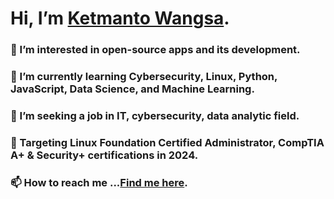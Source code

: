 # Hi, I’m [Ketmanto Wangsa](https://github.com/Kwangsa19).

### 👀 I’m interested in open-source apps and its development.
### 🌱 I’m currently learning Cybersecurity, Linux, Python, JavaScript, Data Science, and Machine Learning.
### 💞️ I’m seeking a job in IT, cybersecurity, data analytic field. 
### 💞️ Targeting Linux Foundation Certified Administrator, CompTIA A+ & Security+ certifications in 2024. 
### 📫 How to reach me ...[Find me here](https://kwangsa19.github.io/).

